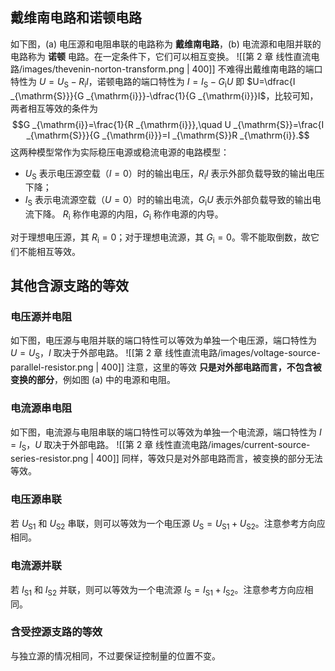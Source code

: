 ## 戴维南电路和诺顿电路
如下图，(a) 电压源和电阻串联的电路称为 **戴维南电路**，(b) 电流源和电阻并联的电路称为 **诺顿** 电路。在一定条件下，它们可以相互变换。
![[第 2 章 线性直流电路/images/thevenin-norton-transform.png | 400]]
不难得出戴维南电路的端口特性为 $U=U _{\mathrm{S}}-R _{\mathrm{i}}I$，诺顿电路的端口特性为 $I=I _{\mathrm{S}}-G _{\mathrm{i}}U$ 即 $U=\dfrac{I _{\mathrm{S}}}{G _{\mathrm{i}}}-\dfrac{1}{G _{\mathrm{i}}}I$，比较可知，两者相互等效的条件为 $$G _{\mathrm{i}}=\frac{1}{R _{\mathrm{i}}},\quad U _{\mathrm{S}}=\frac{I _{\mathrm{S}}}{G _{\mathrm{i}}}=I _{\mathrm{S}}R _{\mathrm{i}}.$$
这两种模型常作为实际稳压电源或稳流电源的电路模型：
- $U _{\mathrm{S}}$ 表示电压源空载（$I=0$）时的输出电压，$R _{\mathrm{i}}I$ 表示外部负载导致的输出电压下降；
- $I _{\mathrm{S}}$ 表示电流源空载（$U=0$）时的输出电流，$G _{\mathrm{i}}U$ 表示外部负载导致的输出电流下降。
$R _{\mathrm{i}}$ 称作电源的内阻，$G _{\mathrm{i}}$ 称作电源的内导。

对于理想电压源，其 $R _{\mathrm{i}}=0$；对于理想电流源，其 $G _{\mathrm{i}}=0$。零不能取倒数，故它们不能相互等效。
## 其他含源支路的等效
### 电压源并电阻
如下图，电压源与电阻并联的端口特性可以等效为单独一个电压源，端口特性为 $U=U _{\mathrm{S}}$，$I$ 取决于外部电路。
![[第 2 章 线性直流电路/images/voltage-source-parallel-resistor.png | 400]]
注意，这里的等效 **只是对外部电路而言，不包含被变换的部分**，例如图 (a) 中的电源和电阻。
### 电流源串电阻
如下图，电流源与电阻串联的端口特性可以等效为单独一个电流源，端口特性为 $I=I _{\mathrm{S}}$，$U$ 取决于外部电路。
![[第 2 章 线性直流电路/images/current-source-series-resistor.png | 400]]
同样，等效只是对外部电路而言，被变换的部分无法等效。
### 电压源串联
若 $U _{\mathrm{S1}}$ 和 $U _{\mathrm{S2}}$ 串联，则可以等效为一个电压源 $U _{\mathrm{S}}=U _{\mathrm{S1}}+U _{\mathrm{S2}}$。注意参考方向应相同。
### 电流源并联
若 $I _{\mathrm{S1}}$ 和 $I _{\mathrm{S2}}$ 并联，则可以等效为一个电流源 $I _{\mathrm{S}}=I _{\mathrm{S1}}+I _{\mathrm{S2}}$。注意参考方向应相同。
### 含受控源支路的等效
与独立源的情况相同，不过要保证控制量的位置不变。